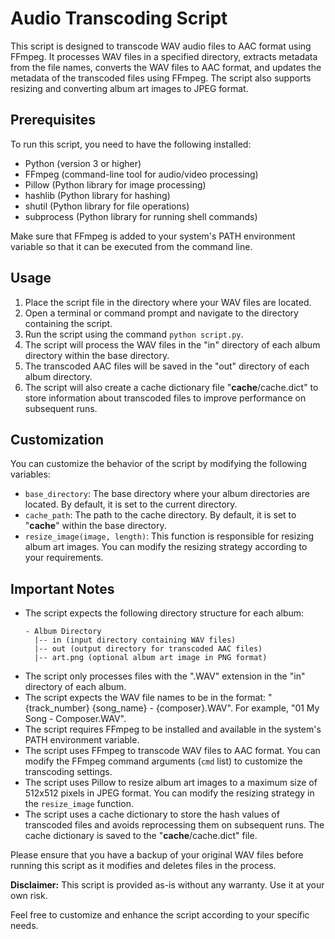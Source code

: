 # Audio Transcoding Script

This script is designed to transcode WAV audio files to AAC format using FFmpeg. It processes WAV files in a specified directory, extracts metadata from the file names, converts the WAV files to AAC format, and updates the metadata of the transcoded files using FFmpeg. The script also supports resizing and converting album art images to JPEG format.

## Prerequisites

To run this script, you need to have the following installed:

- Python (version 3 or higher)
- FFmpeg (command-line tool for audio/video processing)
- Pillow (Python library for image processing)
- hashlib (Python library for hashing)
- shutil (Python library for file operations)
- subprocess (Python library for running shell commands)

Make sure that FFmpeg is added to your system's PATH environment variable so that it can be executed from the command line.

## Usage

1. Place the script file in the directory where your WAV files are located.
2. Open a terminal or command prompt and navigate to the directory containing the script.
3. Run the script using the command `python script.py`.
4. The script will process the WAV files in the "in" directory of each album directory within the base directory.
5. The transcoded AAC files will be saved in the "out" directory of each album directory.
6. The script will also create a cache dictionary file "**cache**/cache.dict" to store information about transcoded files to improve performance on subsequent runs.

## Customization

You can customize the behavior of the script by modifying the following variables:

- `base_directory`: The base directory where your album directories are located. By default, it is set to the current directory.
- `cache_path`: The path to the cache directory. By default, it is set to "**cache**" within the base directory.
- `resize_image(image, length)`: This function is responsible for resizing album art images. You can modify the resizing strategy according to your requirements.

## Important Notes

- The script expects the following directory structure for each album:
  ```
  - Album Directory
    |-- in (input directory containing WAV files)
    |-- out (output directory for transcoded AAC files)
    |-- art.png (optional album art image in PNG format)
  ```
- The script only processes files with the ".WAV" extension in the "in" directory of each album.
- The script expects the WAV file names to be in the format: "{track_number} {song_name} - {composer}.WAV". For example, "01 My Song - Composer.WAV".
- The script requires FFmpeg to be installed and available in the system's PATH environment variable.
- The script uses FFmpeg to transcode WAV files to AAC format. You can modify the FFmpeg command arguments (`cmd` list) to customize the transcoding settings.
- The script uses Pillow to resize album art images to a maximum size of 512x512 pixels in JPEG format. You can modify the resizing strategy in the `resize_image` function.
- The script uses a cache dictionary to store the hash values of transcoded files and avoids reprocessing them on subsequent runs. The cache dictionary is saved to the "**cache**/cache.dict" file.

Please ensure that you have a backup of your original WAV files before running this script as it modifies and deletes files in the process.

**Disclaimer:** This script is provided as-is without any warranty. Use it at your own risk.

Feel free to customize and enhance the script according to your specific needs.
